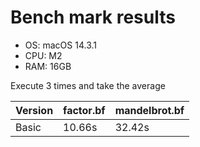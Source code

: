 # Bench mark results

- OS: macOS 14.3.1
- CPU: M2
- RAM: 16GB

Execute 3 times and take the average

| Version | factor.bf | mandelbrot.bf |
|---------|-----------|---------------|
| Basic   | 10.66s    | 32.42s        |
